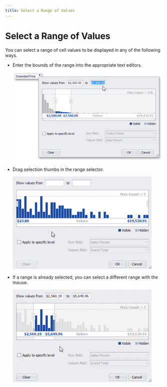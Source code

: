 ```yaml
---
title: Select a Range of Values
---
```

# Select a Range of Values
You can select a range of cell values to be displayed in any of the following ways.
* Enter the bounds of the range into the appropriate text editors.
	
	![EUC_SummaryFilterPopup_TextEditors](../../../../../images/img16939.png)
* Drag selection thumbs in the range selector.
	
	![EUC_SummaryFilter_SelectRange_Thumbs](../../../../../images/img16914.gif)
* If a range is already selected, you can select a different range with the mouse.
	
	![EUC_SummaryFilter_SelectRange_Selection](../../../../../images/img16913.gif)